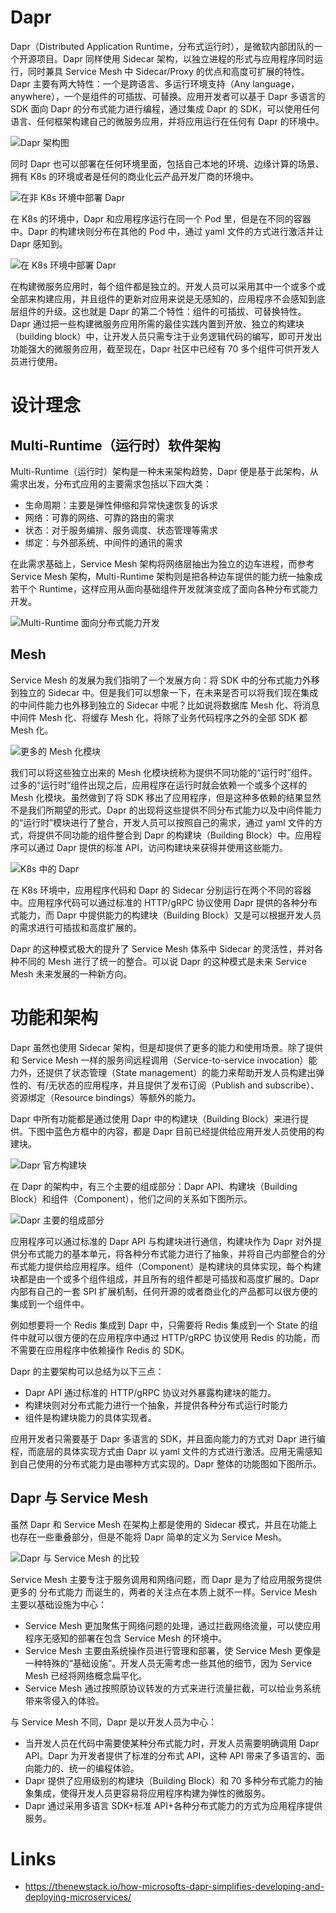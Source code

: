 # Dapr

Dapr（Distributed Application Runtime，分布式运行时），是微软内部团队的一个开源项目。Dapr 同样使用 Sidecar 架构，以独立进程的形式与应用程序同时运行，同时兼具 Service Mesh 中 Sidecar/Proxy 的优点和高度可扩展的特性。Dapr 主要有两大特性：一个是跨语言、多运行环境支持（Any language，anywhere），一个是组件的可插拔、可替换。应用开发者可以基于 Dapr 多语言的 SDK 面向 Dapr 的分布式能力进行编程，通过集成 Dapr 的 SDK，可以使用任何语言、任何框架构建自己的微服务应用，并将应用运行在任何有 Dapr 的环境中。

![Dapr 架构图](https://assets.ng-tech.icu/superbed/2021/07/14/60eebb385132923bf85cb34f.png)

同时 Dapr 也可以部署在任何环境里面，包括自己本地的环境、边缘计算的场景、拥有 K8s 的环境或者是任何的商业化云产品开发厂商的环境中。

![在非 K8s 环境中部署 Dapr](https://assets.ng-tech.icu/superbed/2021/07/14/60eebb5c5132923bf85d4a3e.jpg)

在 K8s 的环境中，Dapr 和应用程序运行在同一个 Pod 里，但是在不同的容器中。Dapr 的构建块则分布在其他的 Pod 中，通过 yaml 文件的方式进行激活并让 Dapr 感知到。

![在 K8s 环境中部署 Dapr](https://assets.ng-tech.icu/superbed/2021/07/14/60eebb9b5132923bf85e47be.jpg)

在构建微服务应用时，每个组件都是独立的。开发人员可以采用其中一个或多个或全部来构建应用，并且组件的更新对应用来说是无感知的，应用程序不会感知到底层组件的升级。这也就是 Dapr 的第二个特性：组件的可插拔、可替换特性。Dapr 通过把一些构建微服务应用所需的最佳实践内置到开放、独立的构建块（building block）中，让开发人员只需专注于业务逻辑代码的编写，即可开发出功能强大的微服务应用，截至现在，Dapr 社区中已经有 70 多个组件可供开发人员进行使用。

# 设计理念

## Multi-Runtime（运行时）软件架构

Multi-Runtime（运行时）架构是一种未来架构趋势，Dapr 便是基于此架构，从需求出发，分布式应用的主要需求包括以下四大类：

- 生命周期：主要是弹性伸缩和异常快速恢复的诉求
- 网络：可靠的网络、可靠的路由的需求
- 状态：对于服务编排、服务调度、状态管理等需求
- 绑定：与外部系统、中间件的通讯的需求

在此需求基础上，Service Mesh 架构将网络层抽出为独立的边车进程，而参考 Service Mesh 架构，Multi-Runtime 架构则是把各种边车提供的能力统一抽象成若干个 Runtime，这样应用从面向基础组件开发就演变成了面向各种分布式能力开发。

![Multi-Runtime 面向分布式能力开发](https://assets.ng-tech.icu/superbed/2021/07/14/60eeb87f5132923bf850f25c.jpg)

## Mesh

Service Mesh 的发展为我们指明了一个发展方向：将 SDK 中的分布式能力外移到独立的 Sidecar 中。但是我们可以想象一下，在未来是否可以将我们现在集成的中间件能力也外移到独立的 Sidecar 中呢？比如说将数据库 Mesh 化、将消息中间件 Mesh 化、将缓存 Mesh 化，将除了业务代码程序之外的全部 SDK 都 Mesh 化。

![更多的 Mesh 化模块](https://assets.ng-tech.icu/superbed/2021/07/14/60eeb8fd5132923bf85326f3.jpg)

我们可以将这些独立出来的 Mesh 化模块统称为提供不同功能的“运行时”组件。过多的“运行时”组件出现之后，应用程序在运行时就会依赖一个或多个这样的 Mesh 化模块。虽然做到了将 SDK 移出了应用程序，但是这种多依赖的结果显然不是我们所期望的形式。Dapr 的出现将这些提供不同分布式能力以及中间件能力的“运行时”模块进行了整合，开发人员可以按照自己的需求，通过 yaml 文件的方式，将提供不同功能的组件整合到 Dapr 的构建块（Building Block）中。应用程序可以通过 Dapr 提供的标准 API，访问构建块来获得并使用这些能力。

![K8s 中的 Dapr](https://assets.ng-tech.icu/superbed/2021/07/14/60eeb92d5132923bf853f5e6.jpg)

在 K8s 环境中，应用程序代码和 Dapr 的 Sidecar 分别运行在两个不同的容器中。应用程序代码可以通过标准的 HTTP/gRPC 协议使用 Dapr 提供的各种分布式能力，而 Dapr 中提供能力的构建块（Building Block）又是可以根据开发人员的需求进行可插拔和高度扩展的。

Dapr 的这种模式极大的提升了 Service Mesh 体系中 Sidecar 的灵活性，并对各种不同的 Mesh 进行了统一的整合。可以说 Dapr 的这种模式是未来 Service Mesh 未来发展的一种新方向。

# 功能和架构

Dapr 虽然也使用 Sidecar 架构，但是却提供了更多的能力和使用场景。除了提供和 Service Mesh 一样的服务间远程调用（Service-to-service invocation）能力外，还提供了状态管理（State management）的能力来帮助开发人员构建出弹性的、有/无状态的应用程序，并且提供了发布订阅（Publish and subscribe）、资源绑定（Resource bindings）等额外的能力。

Dapr 中所有功能都是通过使用 Dapr 中的构建块（Building Block）来进行提供。下图中蓝色方框中的内容，都是 Dapr 目前已经提供给应用开发人员使用的构建块。

![Dapr 官方构建块](https://assets.ng-tech.icu/superbed/2021/07/14/60eeb9e65132923bf856f8e9.jpg)

在 Dapr 的架构中，有三个主要的组成部分：Dapr API、构建块（Building Block）和组件（Component），他们之间的关系如下图所示。

![Dapr 主要的组成部分](https://assets.ng-tech.icu/superbed/2021/07/14/60eeba0b5132923bf8579843.jpg)

应用程序可以通过标准的 Dapr API 与构建块进行通信，构建块作为 Dapr 对外提供分布式能力的基本单元，将各种分布式能力进行了抽象，并将自己内部整合的分布式能力提供给应用程序。组件（Component）是构建块的具体实现，每个构建块都是由一个或多个组件组成，并且所有的组件都是可插拔和高度扩展的。Dapr 内部有自己的一套 SPI 扩展机制，任何开源的或者商业化的产品都可以很方便的集成到一个组件中。

例如想要将一个 Redis 集成到 Dapr 中，只需要将 Redis 集成到一个 State 的组件中就可以很方便的在应用程序中通过 HTTP/gRPC 协议使用 Redis 的功能，而不需要在应用程序中依赖操作 Redis 的 SDK。

Dapr 的主要架构可以总结为以下三点：

- Dapr API 通过标准的 HTTP/gRPC 协议对外暴露构建块的能力。
- 构建块则对分布式能力进行一个抽象，并提供各种分布式运行时能力
- 组件是构建块能力的具体实现者。

应用开发者只需要基于 Dapr 多语言的 SDK，并且面向能力的方式对 Dapr 进行编程，而底层的具体实现方式由 Dapr 以 yaml 文件的方式进行激活。应用无需感知到自己使用的分布式能力是由哪种方式实现的。Dapr 整体的功能图如下图所示。

## Dapr 与 Service Mesh

虽然 Dapr 和 Service Mesh 在架构上都是使用的 Sidecar 模式，并且在功能上也存在一些重叠部分，但是不能将 Dapr 简单的定义为 Service Mesh。

![Dapr 与 Service Mesh 的比较](https://assets.ng-tech.icu/superbed/2021/07/14/60eebc505132923bf8614019.jpg)

Service Mesh 主要专注于服务调用和网络问题，而 Dapr 是为了给应用服务提供更多的 分布式能力 而诞生的，两者的关注点在本质上就不一样。Service Mesh 主要以基础设施为中心：

- Service Mesh 更加聚焦于网络问题的处理，通过拦截网络流量，可以使应用程序无感知的部署在包含 Service Mesh 的环境中。
- Service Mesh 主要由系统操作员进行管理和部署，使 Service Mesh 更像是一种特殊的“基础设施”。开发人员无需考虑一些其他的细节，因为 Service Mesh 已经将网络概念扁平化。
- Service Mesh 通过按照原协议转发的方式来进行流量拦截，可以给业务系统带来零侵入的体验。

与 Service Mesh 不同，Dapr 是以开发人员为中心：

- 当开发人员在代码中需要使某种分布式能力时，开发人员需要明确调用 Dapr API。Dapr 为开发者提供了标准的分布式 API，这种 API 带来了多语言的、面向能力的、统一的编程体验。
- Dapr 提供了应用级别的构建块（Building Block）和 70 多种分布式能力的抽象集成，使得开发人员更容易将应用程序构建为弹性的微服务。
- Dapr 通过采用多语言 SDK+标准 API+各种分布式能力的方式为应用程序提供服务。

# Links

- https://thenewstack.io/how-microsofts-dapr-simplifies-developing-and-deploying-microservices/

